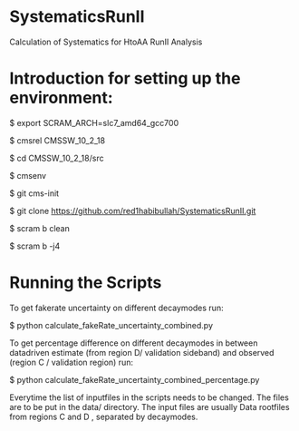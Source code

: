 # SystematicsRunII
Calculation of Systematics for HtoAA RunII Analysis

# Introduction for setting up the environment:

$ export SCRAM_ARCH=slc7_amd64_gcc700

$ cmsrel CMSSW_10_2_18

$ cd CMSSW_10_2_18/src

$ cmsenv

$ git cms-init

$ git clone https://github.com/red1habibullah/SystematicsRunII.git

$ scram b clean

$ scram b -j4

# Running the Scripts

To get fakerate uncertainty on different decaymodes run:

$ python calculate_fakeRate_uncertainty_combined.py

To get percentage difference on different decaymodes  in between datadriven estimate (from region D/ validation sideband) and observed (region C / validation region) run:

$ python calculate_fakeRate_uncertainty_combined_percentage.py

Everytime the list of inputfiles in the scripts needs to be changed. The files are to be put in the data/ directory. The input files are usually Data rootfiles from regions C and D , separated by decaymodes.
